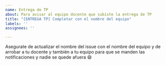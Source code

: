 ```yaml
---
name: Entrega de TP
about: Para avisar al equipo docente que subiste la entrega de TP
title: "[ENTREGA TP] Completar con el nombre del equipo"
labels: ''
assignees: ''

---
```


Asegurate de actualizar el nombre del issue con el nombre del equipo y de arrobar a tu docente y también a tu equipo para que se manden las notificaciones y nadie se quede afuera :smile:
